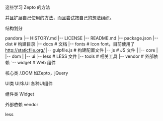 这些学习 Zepto 的方法

并且扩展自己使用的方法，而且尝试按自己的想法组织。


结构划分

pandora
|-- HISTORY.md
|-- LICENSE
|-- README.md
|-- package.json
|-- dist        # 构建目录
|-- docs        # 文档
|-- fonts       # Icon font，目前使用了 http://staticfile.org/
|-- gulpfile.js # 构建配置文件
|-- js          # JS 文件
|   |-- core
|   |-- dom
|   |-- ui
|-- less        # LESS 文件
|-- tools       # 相关工具
|-- vendor      # 外部依赖
`-- widget      # Web 组件

核心类
    $/$.DOM   如Zepto，jQuery

UI类
    UI/$.UI   各种UI组件

组件类
    Widget

外部依赖
    vendor

less
